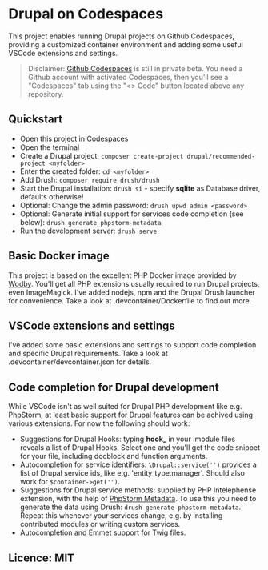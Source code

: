 # Drupal on Codespaces

This project enables running Drupal projects on Github Codespaces, providing a customized container environment
and adding some useful VSCode extensions and settings.

> Disclaimer:
[Github Codespaces](https://github.com/features/codespaces) is still in private beta. You need a Github account
with activated Codespaces, then you'll see a "Codespaces" tab using the "<> Code" button located above any repository.

## Quickstart

* Open this project in Codespaces
* Open the terminal
* Create a Drupal project: `composer create-project drupal/recommended-project <myfolder>`
* Enter the created folder: `cd <myfolder>`
* Add Drush: `composer require drush/drush`
* Start the Drupal installation: `drush si` - specify **sqlite** as Database driver, defaults otherwise!
* Optional: Change the admin password: `drush upwd admin <password>`
* Optional: Generate initial support for services code completion (see below): `drush generate phpstorm-metadata`
* Run the development server: `drush serve`

## Basic Docker image

This project is based on the excellent PHP Docker image provided by [Wodby](https://github.com/Wodby). You'll get all PHP extensions
usually required to run Drupal projects, even ImageMagick.
I've added nodejs, npm and the Drupal Drush launcher for convenience. Take a look at .devcontainer/Dockerfile to find out more.

## VSCode extensions and settings

I've added some basic extensions and settings to support code completion and specific Drupal requirements.
Take a look at .devcontainer/devcontainer.json for details.

## Code completion for Drupal development

While VSCode isn't as well suited for Drupal PHP development like e.g. PhpStorm, at least basic support for Drupal
features can be achived using various extensions. For now the following should work:

* Suggestions for Drupal Hooks: typing **hook_** in your .module files reveals a list of Drupal Hooks. Select one and
you'll get the code snippet for your file, including docblock and function arguments.
* Autocompletion for service identifiers: `\Drupal::service('')` provides a list of Drupal service ids, like e.g. 'entity_type.manager'.
Should also work for `$container->get('')`.
* Suggestions for Drupal service methods: supplied by PHP Intelephense extension, with the help of [PhpStorm Metadata](https://www.jetbrains.com/help/phpstorm/ide-advanced-metadata.html). To use this you need to generate the data using Drush: `drush generate phpstorm-metadata`. Repeat this whenever your services change,
e.g. by installing contributed modules or writing custom services.
* Autocompletion and Emmet support for Twig files.

## Licence: MIT
